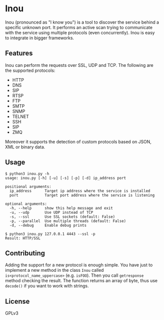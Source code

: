 # Inou
Inou (pronounced as "I know you") is a tool to discover the service behind a specific unknown port.
It performs an active scan trying to communicate with the service using multiple protocols (even concurrently).
Inou is easy to integrate in bigger frameworks.

## Features
Inou can perform the requests over SSL, UDP and TCP.
The following are the supported protocols:
*  HTTP
*  DNS
*  SIP
*  RTSP
*  FTP
*  SMTP
*  SNMP
*  TELNET
*  SSH
*  SIP
*  ZMQ

Moreover it supports the detection of custom protocols based on JSON, XML or binary data.

## Usage
```
$ python3 inou.py -h
usage: inou.py [-h] [-u] [-s] [-p] [-d] ip_address port

positional arguments:
  ip_address      Target ip address where the service is installed
  port            Target port address where the service is listening

optional arguments:
  -h, --help      show this help message and exit
  -u, --udp       Use UDP instead of TCP
  -s, --ssl       Use SSL sockets (default: False)
  -p, --parallel  Use multiple threads (default: False)
  -d, --debug     Enable debug prints

$ python3 inou.py 127.0.0.1 4443 --ssl -p
Result: HTTP/SSL 
```


## Contributing

Adding the support for a new protocol is enough simple. You have just to implement a new method in the class `Inou` called `is<protocol_name_uppercase>` (e.g. `isFOO`). Then you call `getresponse` method checking the result. The function returns an array of byte, thus use `decode()` if you want to work with strings.

## License

GPLv3
